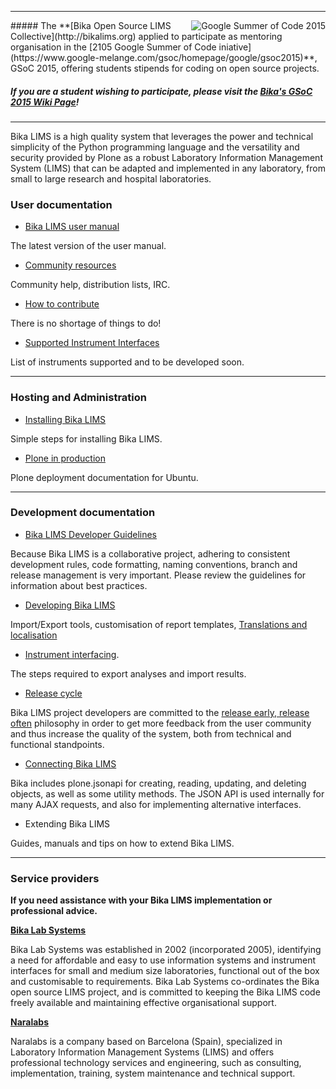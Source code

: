 
***
<img alt="Google Summer of Code 2015" align="right" src="http://naralabs.com/images/gsoc2015.jpg">
##### The **[Bika Open Source LIMS Collective](http://bikalims.org) applied to participate as mentoring organisation in the [2105 Google Summer of Code iniative](https://www.google-melange.com/gsoc/homepage/google/gsoc2015)**, GSoC 2015, offering students stipends for coding on open source projects. 

##### If you are a student wishing to participate, please visit the **[Bika's GSoC 2015 Wiki Page](https://github.com/bikalabs/Bika-LIMS/wiki/GSoC-2015)**!

***
Bika LIMS is a high quality system that leverages the power and technical simplicity of the Python programming language and the versatility and security provided by Plone as a robust Laboratory Information Management System (LIMS) that can be adapted and implemented in any laboratory, from small to large research and hospital laboratories.

### User documentation

- [Bika LIMS user manual](http://bika3.bikalabs.com/knowledge-centre/manual/bika-3-user-manual)

The latest version of the user manual.

- [Community resources](https://github.com/bikalabs/Bika-LIMS/wiki/Community)

Community help, distribution lists, IRC.

- [How to contribute](https://github.com/bikalabs/Bika-LIMS/wiki/Contribute)

There is no shortage of things to do!

- [Supported Instrument Interfaces](https://github.com/bikalabs/Bika-LIMS/wiki/Supported-instrument-interfaces)

List of instruments supported and to be developed soon.

***
### Hosting and Administration

- [Installing Bika LIMS](https://github.com/bikalabs/Bika-LIMS/wiki/Bika-LIMS-Installation)

Simple steps for installing Bika LIMS.

- [Plone in production](http://docs.plone.org/manage/deploying/index.html)

Plone deployment documentation for Ubuntu.

***
### Development documentation

- [Bika LIMS Developer Guidelines](https://github.com/bikalabs/Bika-LIMS/wiki/Bika-LIMS-Developer-Guidelines)

Because Bika LIMS is a collaborative project, adhering to consistent development rules, code formatting, naming conventions, branch and release management is very important. Please review the guidelines for information about best practices.

- [Developing Bika LIMS](https://github.com/bikalabs/Bika-LIMS/wiki/Developing-Bika-LIMS)

Import/Export tools, customisation of report templates, [Translations and localisation](https://github.com/bikalabs/Bika-LIMS/wiki/Translations-and-localisation) 

- [Instrument interfacing](https://github.com/bikalabs/Bika-LIMS/wiki/creating-an-instrument-import-interface).

The steps required to export analyses and import results.

- [Release cycle](https://github.com/bikalabs/Bika-LIMS/wiki/Release-cycle)

Bika LIMS project developers are committed to the [release early, release often](http://en.wikipedia.org/wiki/Release_early,_release_often) philosophy in order to get more feedback from the user community and thus increase the quality of the system, both from technical and functional standpoints.

- [Connecting Bika LIMS](https://github.com/bikalabs/Bika-LIMS/wiki/BIKA-JSON-API)

Bika includes plone.jsonapi for creating, reading, updating, and deleting objects, as well as some utility methods. The JSON API is used internally for many AJAX requests, and also for implementing alternative interfaces.

- Extending Bika LIMS

Guides, manuals and tips on how to extend Bika LIMS.

***

### Service providers

**If you need assistance with your Bika LIMS implementation or professional advice.**

**[Bika Lab Systems](http://bikalabs.com)**

Bika Lab Systems was established in 2002 (incorporated 2005), identifying a need for affordable and easy to use information systems and instrument interfaces for small and medium size laboratories, functional out of the box and customisable to requirements. Bika Lab Systems co-ordinates the Bika open source LIMS project, and is committed to keeping the Bika LIMS code freely available and maintaining effective organisational support.

**[Naralabs](http://naralabs.com)**

Naralabs is a company based on Barcelona (Spain), specialized in Laboratory Information Management Systems (LIMS) and offers professional technology services and engineering, such as consulting, implementation, training, system maintenance and technical support.
